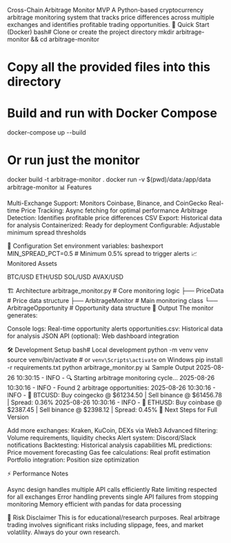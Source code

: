 Cross-Chain Arbitrage Monitor MVP
A Python-based cryptocurrency arbitrage monitoring system that tracks price differences across multiple exchanges and identifies profitable trading opportunities.
🚀 Quick Start (Docker)
bash# Clone or create the project directory
mkdir arbitrage-monitor && cd arbitrage-monitor

# Copy all the provided files into this directory

# Build and run with Docker Compose
docker-compose up --build

# Or run just the monitor
docker build -t arbitrage-monitor .
docker run -v $(pwd)/data:/app/data arbitrage-monitor
📊 Features

Multi-Exchange Support: Monitors Coinbase, Binance, and CoinGecko
Real-time Price Tracking: Async fetching for optimal performance
Arbitrage Detection: Identifies profitable price differences
CSV Export: Historical data for analysis
Containerized: Ready for deployment
Configurable: Adjustable minimum spread thresholds

🔧 Configuration
Set environment variables:
bashexport MIN_SPREAD_PCT=0.5  # Minimum 0.5% spread to trigger alerts
📈 Monitored Assets

BTC/USD
ETH/USD
SOL/USD
AVAX/USD

🏗️ Architecture
arbitrage_monitor.py    # Core monitoring logic
├── PriceData          # Price data structure
├── ArbitrageMonitor   # Main monitoring class
└── ArbitrageOpportunity # Opportunity data structure
📝 Output
The monitor generates:

Console logs: Real-time opportunity alerts
opportunities.csv: Historical data for analysis
JSON API (optional): Web dashboard integration

🛠️ Development Setup
bash# Local development
python -m venv venv
source venv/bin/activate  # or `venv\Scripts\activate` on Windows
pip install -r requirements.txt
python arbitrage_monitor.py
📊 Sample Output
2025-08-26 10:30:15 - INFO - 🔍 Starting arbitrage monitoring cycle...
2025-08-26 10:30:16 - INFO - Found 2 arbitrage opportunities:
2025-08-26 10:30:16 - INFO - 🚀 BTCUSD: Buy coingecko @ $61234.50 | Sell binance @ $61456.78 | Spread: 0.36%
2025-08-26 10:30:16 - INFO - 🚀 ETHUSD: Buy coinbase @ $2387.45 | Sell binance @ $2398.12 | Spread: 0.45%
🔮 Next Steps for Full Version

Add more exchanges: Kraken, KuCoin, DEXs via Web3
Advanced filtering: Volume requirements, liquidity checks
Alert system: Discord/Slack notifications
Backtesting: Historical analysis capabilities
ML predictions: Price movement forecasting
Gas fee calculations: Real profit estimation
Portfolio integration: Position size optimization

⚡ Performance Notes

Async design handles multiple API calls efficiently
Rate limiting respected for all exchanges
Error handling prevents single API failures from stopping monitoring
Memory efficient with pandas for data processing

🚨 Risk Disclaimer
This is for educational/research purposes. Real arbitrage trading involves significant risks including slippage, fees, and market volatility. Always do your own research.